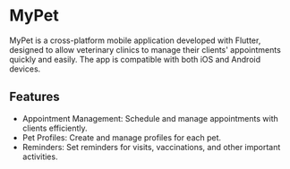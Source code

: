 # MyPet

MyPet is a cross-platform mobile application developed with Flutter, designed to allow veterinary clinics to manage their clients' appointments quickly and easily. The app is compatible with both iOS and Android devices.

## Features

- Appointment Management: Schedule and manage appointments with clients efficiently.
- Pet Profiles: Create and manage profiles for each pet.
- Reminders: Set reminders for visits, vaccinations, and other important activities.
